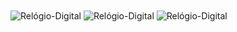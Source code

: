 <img align="center" src="https://i.imgur.com/bFFxBEc.png" alt="Relógio-Digital">
<img align="center" src="https://i.imgur.com/GLSol2Q.png" alt="Relógio-Digital">
<img align="center" src="https://i.imgur.com/ZomsKK5.png" alt="Relógio-Digital">
